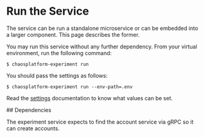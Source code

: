 # Run the Service

The service can be run a standalone microservice or can be embedded into
a larger component. This page describes the former.

You may run this service without any further dependency. From your virtual
environment, run the following command:

```
$ chaosplatform-experiment run
```

You should pass the settings as follows:


```
$ chaosplatform-experiment run --env-path=.env
```

Read the [settings][] documentation to know what values can be set.

[settings]: ./settings.md


## Dependencies

The experiment service expects to find the account service via gRPC so it
can create accounts.

